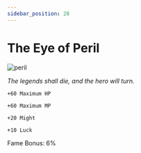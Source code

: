 ```yaml
---
sidebar_position: 28
---
```


# The Eye of Peril

![peril](https://vwiki.valorserver.com/api/item/picture/the%20eye%20of%20peril)

<i>The legends shall die, and the hero will turn.</i>

    +60 Maximum HP
    
    +60 Maximum MP
    
    +20 Might
    
    +10 Luck
   
Fame Bonus: 6%
